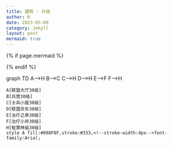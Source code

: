 ```yaml
---
title: 建筑 - 升级
author: R
date: 2023-05-09
category: Jekyll
layout: post
mermaid: true
---
```


{% if page.mermaid %}
<script src="https://cdn.jsdelivr.net/npm/mermaid/dist/mermaid.min.js"></script>
{% endif %}

<script>
  window.addEventListener("load", function() {
    mermaid.initialize({/* mermaid config */});
  });
</script>

<div class="mermaid">
  graph TD
    A-->H
	B-->C
	C-->H
	D-->H
	E-->F
    F-->H
	
	A[联盟大厅30级]
	B[兵营30级]
	C[士兵小屋30级]
	D[联盟货车30级]
	E[治疗之泉30级]
	F[治疗小井30级]
    H[智慧神庙30级]
	style A fill:#088F8F,stroke:#333,<!--stroke-width:4px-->font-family:Arial;
</div>


<!--{% if page.mermaid %}
<script>
mermaid.initialize({
  startOnLoad: true
});
</script>
{% endif %} -->



